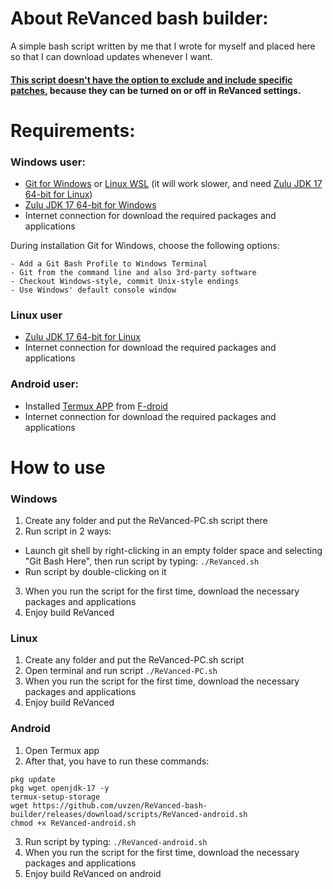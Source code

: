 # About ReVanced bash builder:

A simple bash script written by me that I wrote for myself and placed here so that I can download updates whenever I want. 

#### <ins>This script doesn't have the option to exclude and include specific patches</ins>, because they can be turned on or off in ReVanced settings.

# Requirements:

### Windows user:
- [Git for Windows](https://gitforwindows.org/) or [Linux WSL](https://docs.microsoft.com/en-us/windows/wsl/about) (it will work slower, and need [Zulu JDK 17 64-bit for Linux](https://cdn.azul.com/zulu/bin/zulu17.36.13-ca-jdk17.0.4-linux_amd64.deb))
- [Zulu JDK 17 64-bit for Windows](https://cdn.azul.com/zulu/bin/zulu17.36.13-ca-jdk17.0.4-win_x64.msi)
- Internet connection for download the required packages and applications

During installation Git for Windows, choose the following options:
```
- Add a Git Bash Profile to Windows Terminal
- Git from the command line and also 3rd-party software
- Checkout Windows-style, commit Unix-style endings
- Use Windows' default console window
```
### Linux user
- [Zulu JDK 17 64-bit for Linux](https://cdn.azul.com/zulu/bin/zulu17.36.13-ca-jdk17.0.4-linux_amd64.deb)
- Internet connection for download the required packages and applications

### Android user:
- Installed [Termux APP](https://f-droid.org/en/packages/com.termux/) from [F-droid](https://f-droid.org/en/)
- Internet connection for download the required packages and applications

# How to use


### Windows
1. Create any folder and put the ReVanced-PC.sh script there
2. Run script in 2 ways:
- Launch git shell by right-clicking in an empty folder space and selecting "Git Bash Here", then run script by typing: ```./ReVanced.sh```
- Run script by double-clicking on it
3. When you run the script for the first time, download the necessary packages and applications
4. Enjoy build ReVanced

### Linux
1. Create any folder and put the ReVanced-PC.sh script 
2. Open terminal and run script ```./ReVanced-PC.sh```
3. When you run the script for the first time, download the necessary packages and applications
4. Enjoy build ReVanced

### Android
1. Open Termux app
2. After that, you have to run these commands:
```
pkg update
pkg wget openjdk-17 -y
termux-setup-storage
wget https://github.com/uvzen/ReVanced-bash-builder/releases/download/scripts/ReVanced-android.sh
chmod +x ReVanced-android.sh
```
3. Run script by typing: 
```./ReVanced-android.sh```
4. When you run the script for the first time, download the necessary packages and applications
5. Enjoy build ReVanced on android
